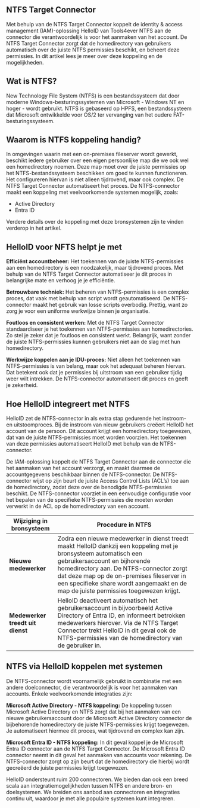 ## NTFS Target Connector

Met behulp van de NTFS Target Connector koppelt de identity & access management (IAM)-oplossing HelloID van Tools4ever NTFS aan de connector die verantwoordelijk is voor het aanmaken van het account. De NTFS Target Connector zorgt dat de homedirectory van gebruikers automatisch over de juiste NTFS permissies beschikt, en beheert deze permissies. In dit artikel lees je meer over deze koppeling en de mogelijkheden.

## Wat is NTFS?

New Technology File System (NTFS) is een bestandssysteem dat door moderne Windows-besturingssystemen van Microsoft - Windows NT en hoger - wordt gebruikt. NTFS is gebaseerd op HPFS, een bestandssysteem dat Microsoft ontwikkelde voor OS/2 ter vervanging van het oudere FAT-besturingssysteem. 

## Waarom is NTFS koppeling handig?

In omgevingen waarin met een on-premises fileserver wordt gewerkt, beschikt iedere gebruiker over een eigen persoonlijke map die we ook wel een homedirectory noemen. Deze map moet over de juiste permissies op het NTFS-bestandssysteem beschikken om goed te kunnen functioneren. Het configureren hiervan is niet alleen tijdrovend, maar ook complex. De NTFS Target Connector automatiseert het proces. De NTFS-connector maakt een koppeling met veelvoorkomende systemen mogelijk, zoals: 

*	Active Directory
*	Entra ID

Verdere details over de koppeling met deze bronsystemen zijn te vinden verderop in het artikel.

## HelloID voor NFTS helpt je met

**Efficiënt accountbeheer:** Het toekennen van de juiste NTFS-permissies aan een homedirectory is een noodzakelijk, maar tijdrovend proces. Met behulp van de NTFS Target Connector automatiseer je dit proces in belangrijke mate en verhoog je je efficiëntie. 

**Betrouwbare techniek:** Het beheren van NTFS-permissies is een complex proces, dat vaak met behulp van script wordt geautomatiseerd. De NTFS-connector maakt het gebruik van losse scripts overbodig. Prettig, want zo zorg je voor een uniforme werkwijze binnen je organisatie. 

**Foutloos en consistent werken:** Met de NTFS Target Connector standaardiseer je het toekennen van NTFS-permissies aan homedirectories. Zo stel je zeker dat je foutloos en consistent werkt. Belangrijk, want zonder de juiste NTFS-permissies kunnen gebruikers niet aan de slag met hun homedirectory. 

**Werkwijze koppelen aan je IDU-proces:** Niet alleen het toekennen van NTFS-permissies is van belang, maar ook het adequaat beheren hiervan. Dat betekent ook dat je permissies bij uitstroom van een gebruiker tijdig weer wilt intrekken. De NTFS-connector automatiseert dit proces en geeft je zekerheid.

## Hoe HelloID integreert met NTFS

HelloID zet de NTFS-connector in als extra stap gedurende het instroom- en uitstoomproces. Bij de instroom van nieuw gebruikers creëert HelloID het account van de persoon. Dit account krijgt een homedirectory toegewezen, dat van de juiste NTFS-permissies moet worden voorzien. Het toekennen van deze permissies automatiseert HelloID met behulp van de NTFS-connector. 

De IAM-oplossing koppelt de NTFS Target Connector aan de connector die het aanmaken van het account verzorgt, en maakt daarmee de accountgegevens beschikbaar binnen de NTFS-connector. De NTFS-connector wijst op zijn beurt de juiste Access Control Lists (ACL’s) toe aan de homedirectory, zodat deze over de benodigde NTFS-permissies beschikt. De NTFS-connector voorziet in een eenvoudige configuratie voor het bepalen van de specifieke NTFS-permissies die moeten worden verwerkt in de ACL op de homedirectory van een account.

| Wijziging in bronsysteem | 	Procedure in NTFS | 
| ---------------------------- | --------------------- | 
| **Nieuwe medewerker** |	Zodra een nieuwe medewerker in dienst treedt maakt HelloID dankzij een koppeling met je bronsysteem automatisch een gebruikersaccount en bijhorende homedirectory aan. De NTFS-connector zorgt dat deze map op de on-premises fileserver in een specifieke share wordt aangemaakt en de map de juiste permissies toegewezen krijgt.|
| **Medewerker treedt uit dienst** |	HelloID deactiveert automatisch het gebruikersaccount in bijvoorbeeld Active Directory of Entra ID, en informeert betrokken medewerkers hierover. Via de NTFS Target Connector trekt HelloID in dit geval ook de NTFS-permissies van de homedirectory van de gebruiker in. | 


## NTFS via HelloID koppelen met systemen

De NTFS-connector wordt voornamelijk gebruikt in combinatie met een andere doelconnector, die verantwoordelijk is voor het aanmaken van accounts. Enkele veelvoorkomende integraties zijn:

**Microsoft Active Directory - NTFS koppeling:** De koppeling tussen Microsoft Active Directory en NTFS zorgt dat bij het aanmaken van een nieuwe gebruikersaccount door de Microsoft Active Directory connector de bijbehorende homedirectory de juiste NTFS-permissies krijgt toegewezen. Je automatiseert hiermee dit proces, wat tijdrovend en complex kan zijn.

**Microsoft Entra ID - NTFS koppeling:** In dit geval koppel je de Microsoft Entra ID connector aan de NTFS Target Connector. De Microsoft Entra ID connector neemt in dit geval het aanmaken van accounts voor rekening. De NTFS-connector zorgt op zijn beurt dat de homedirectory die hierbij wordt gecreëerd de juiste permissies krijgt toegewezen. 

HelloID ondersteunt ruim 200 connectoren. We bieden dan ook een breed scala aan integratiemogelijkheden tussen NTFS en andere bron- en doelsystemen. We breiden ons aanbod aan connectoren en integraties continu uit, waardoor je met alle populaire systemen kunt integreren. 
